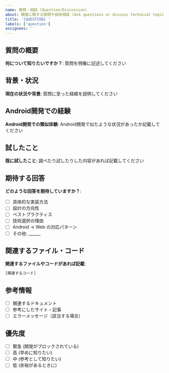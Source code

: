 ```yaml
---
name: 質問・相談 (Question/Discussion)
about: 開発に関する質問や技術相談 (Ask questions or discuss technical topics)
title: '[QUESTION] '
labels: ['question']
assignees: ''
---
```


## 質問の概要
**何について知りたいですか？**: 質問を明確に記述してください

## 背景・状況
**現在の状況や背景**: 質問に至った経緯を説明してください

## Android開発での経験
**Android開発での類似体験**: Android開発で似たような状況があったか記載してください

## 試したこと
**既に試したこと**: 調べたり試したりした内容があれば記載してください

## 期待する回答
**どのような回答を期待していますか？**:
- [ ] 具体的な実装方法
- [ ] 設計の方向性
- [ ] ベストプラクティス
- [ ] 技術選択の理由
- [ ] Android → Web の対応パターン
- [ ] その他: ______

## 関連するファイル・コード
**関連するファイルやコードがあれば記載**:
```javascript
[関連するコード]
```

## 参考情報
- [ ] 関連するドキュメント
- [ ] 参考にしたサイト・記事
- [ ] エラーメッセージ（該当する場合）

## 優先度
- [ ] 緊急 (開発がブロックされている)
- [ ] 高 (早めに知りたい)
- [ ] 中 (参考として知りたい)
- [ ] 低 (余裕があるときに)
